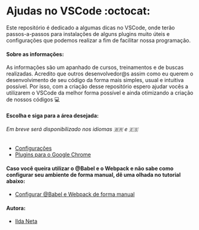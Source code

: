 # Ajudas no VSCode :octocat:

Este repositório é dedicado a algumas dicas no VSCode, onde terão passos-a-passos para instalações de alguns plugins muito úteis e configurações que podemos realizar a fim de facilitar nossa programação.

#### Sobre as informações:

As informações são um apanhado de cursos, treinamentos e de buscas realizadas.
Acredito que outros desenvolvedor@s assim como eu querem o desenvolvimento de seu código da forma mais simples, usual e intuitiva possível. Por isso, com a criação desse repositório espero ajudar vocês a utilizarem o VSCode da melhor forma possível e ainda otimizando a criação de nossos códigos :computer:

#### Escolha e siga para a área desejada:
###### Em breve será disponibilizado nos idiomas :brazil: e :es:

+ [Configurações](https://github.com/ildasilva/help-on-vscode/tree/master/Configuracoes)
+ [Plugins para o Google Chrome](https://github.com/ildasilva/help-on-vscode/tree/master/Extensoes%20Google%20Chome)

#### Caso você queira utilizar o @Babel e o Webpack e não sabe como configurar seu ambiente de forma manual, dê uma olhada no tutorial abaixo:

+ [Configurar @Babel e Webpack de forma manual](https://gist.github.com/ildasilva/16b81907fa2c16c95ffd215b0f59833a)

#### Autora:

+ [Ilda Neta](https://www.linkedin.com/in/ildaneta/)

